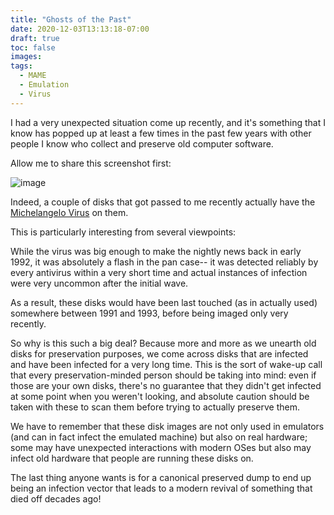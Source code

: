 ```yaml
---
title: "Ghosts of the Past"
date: 2020-12-03T13:13:18-07:00
draft: true
toc: false
images:
tags:
  - MAME
  - Emulation
  - Virus
---
```


I had a very unexpected situation come up recently, and it's something that I know has popped up at least a few times in the past few years with other people I know who collect and preserve old computer software.

Allow me to share this screenshot first:

![image](/images/12-2020/infected.png)

Indeed, a couple of disks that got passed to me recently actually have the [Michelangelo Virus](https://en.wikipedia.org/wiki/Michelangelo_%28computer_virus%29) on them.

This is particularly interesting from several viewpoints:

While the virus was big enough to make the nightly news back in early 1992, it was absolutely a flash in the pan case-- it was detected reliably by every antivirus within a very short time and actual instances of infection were very uncommon after the initial wave.

As a result, these disks would have been last touched (as in actually used) somewhere between 1991 and 1993, before being imaged only very recently.

So why is this such a big deal? Because more and more as we unearth old disks for preservation purposes, we come across disks that are infected and have been infected for a very long time. This is the sort of wake-up call that every preservation-minded person should be taking into mind: even if those are your own disks, there's no guarantee that they didn't get infected at some point when you weren't looking, and absolute caution should be taken with these to scan them before trying to actually preserve them.

We have to remember that these disk images are not only used in emulators (and can in fact infect the emulated machine) but also on real hardware; some may have unexpected interactions with modern OSes but also may infect old hardware that people are running these disks on.

The last thing anyone wants is for a canonical preserved dump to end up being an infection vector that leads to a modern revival of something that died off decades ago!